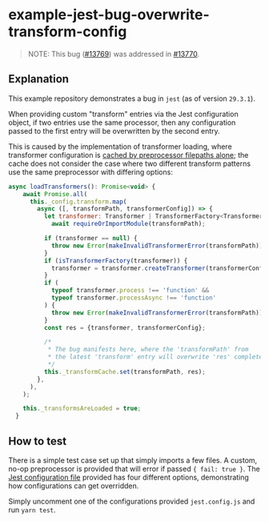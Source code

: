 # example-jest-bug-overwrite-transform-config

> NOTE: This bug ([#13769](https://github.com/facebook/jest/issues/13769)) was addressed in [#13770](https://github.com/facebook/jest/pull/13770).

## Explanation

This example repository demonstrates a bug in `jest` (as of version `29.3.1`).

When providing custom "transform" entries via the Jest configuration object, if
two entries use the same processor, then any configuration passed to the first
entry will be overwritten by the second entry.

This is caused by the implementation of transformer loading, where transformer
configuration is [cached by preprocessor filepaths alone](https://github.com/facebook/jest/blob/61a64b53fe72b00fb17d7aabe5a54c4d415a845f/packages/jest-transform/src/ScriptTransformer.ts#L281); the cache does not
consider the case where two different transform patterns use the same preprocessor
with differing options:

```js
async loadTransformers(): Promise<void> {
    await Promise.all(
      this._config.transform.map(
        async ([, transformPath, transformerConfig]) => {
          let transformer: Transformer | TransformerFactory<Transformer> =
            await requireOrImportModule(transformPath);

          if (transformer == null) {
            throw new Error(makeInvalidTransformerError(transformPath));
          }
          if (isTransformerFactory(transformer)) {
            transformer = transformer.createTransformer(transformerConfig);
          }
          if (
            typeof transformer.process !== 'function' &&
            typeof transformer.processAsync !== 'function'
          ) {
            throw new Error(makeInvalidTransformerError(transformPath));
          }
          const res = {transformer, transformerConfig};

          /*
           * The bug manifests here, where the 'transformPath' from
           * the latest 'transform' entry will overwrite 'res' completely.
           */
          this._transformCache.set(transformPath, res);
        },
      ),
    );

    this._transformsAreLoaded = true;
  }
```

## How to test

There is a simple test case set up that simply imports a few files. A custom, no-op preprocessor is
provided that will error if passed `{ fail: true }`. The [Jest configuration file](jest.config.js) provided has four different options, demonstrating how configurations can get overridden.

Simply uncomment one of the configurations provided `jest.config.js` and run `yarn test`.
